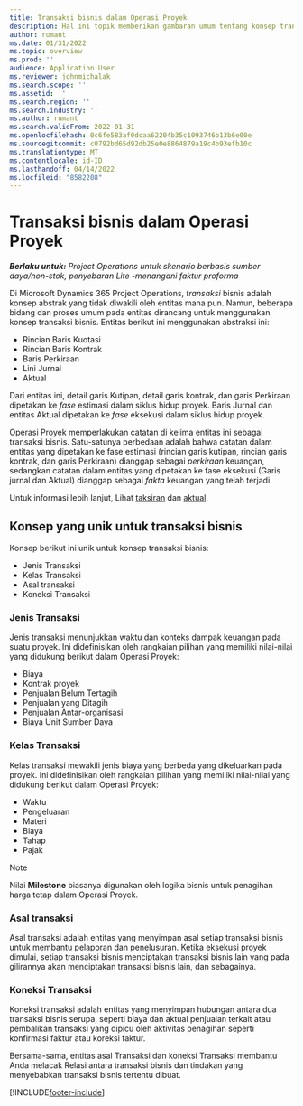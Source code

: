 ```yaml
---
title: Transaksi bisnis dalam Operasi Proyek
description: Hal ini topik memberikan gambaran umum tentang konsep transaksi bisnis di Microsoft Dynamics 365 Project Operations.
author: rumant
ms.date: 01/31/2022
ms.topic: overview
ms.prod: ''
audience: Application User
ms.reviewer: johnmichalak
ms.search.scope: ''
ms.assetid: ''
ms.search.region: ''
ms.search.industry: ''
ms.author: rumant
ms.search.validFrom: 2022-01-31
ms.openlocfilehash: 0c6fe583af0dcaa62204b35c1093746b13b6e00e
ms.sourcegitcommit: c0792bd65d92db25e0e8864879a19c4b93efb10c
ms.translationtype: MT
ms.contentlocale: id-ID
ms.lasthandoff: 04/14/2022
ms.locfileid: "8582208"
---
```

# <a name="business-transactions-in-project-operations"></a>Transaksi bisnis dalam Operasi Proyek

_**Berlaku untuk:** Project Operations untuk skenario berbasis sumber daya/non-stok, penyebaran Lite -menangani faktur proforma_

Di Microsoft Dynamics 365 Project Operations, *transaksi* bisnis adalah konsep abstrak yang tidak diwakili oleh entitas mana pun. Namun, beberapa bidang dan proses umum pada entitas dirancang untuk menggunakan konsep transaksi bisnis. Entitas berikut ini menggunakan abstraksi ini:

- Rincian Baris Kuotasi
- Rincian Baris Kontrak
- Baris Perkiraan
- Lini Jurnal
- Aktual

Dari entitas ini, detail garis Kutipan, detail garis kontrak, dan garis Perkiraan dipetakan ke *fase* estimasi dalam siklus hidup proyek. Baris Jurnal dan entitas Aktual dipetakan ke *fase* eksekusi dalam siklus hidup proyek.

Operasi Proyek memperlakukan catatan di kelima entitas ini sebagai transaksi bisnis. Satu-satunya perbedaan adalah bahwa catatan dalam entitas yang dipetakan ke fase estimasi (rincian garis kutipan, rincian garis kontrak, dan garis Perkiraan) dianggap sebagai *perkiraan* keuangan, sedangkan catatan dalam entitas yang dipetakan ke fase eksekusi (Garis jurnal dan Aktual) dianggap sebagai *fakta* keuangan yang telah terjadi.

Untuk informasi lebih lanjut, Lihat [taksiran](../project-management/estimating-projects-overview.md) dan [aktual](actuals-overview.md).

## <a name="concepts-that-are-unique-to-business-transactions"></a>Konsep yang unik untuk transaksi bisnis

Konsep berikut ini unik untuk konsep transaksi bisnis:

- Jenis Transaksi
- Kelas Transaksi
- Asal transaksi
- Koneksi Transaksi

### <a name="transaction-type"></a>Jenis Transaksi

Jenis transaksi menunjukkan waktu dan konteks dampak keuangan pada suatu proyek. Ini didefinisikan oleh rangkaian pilihan yang memiliki nilai-nilai yang didukung berikut dalam Operasi Proyek:

- Biaya
- Kontrak proyek
- Penjualan Belum Tertagih
- Penjualan yang Ditagih
- Penjualan Antar-organisasi
- Biaya Unit Sumber Daya

### <a name="transaction-class"></a>Kelas Transaksi

Kelas transaksi mewakili jenis biaya yang berbeda yang dikeluarkan pada proyek. Ini didefinisikan oleh rangkaian pilihan yang memiliki nilai-nilai yang didukung berikut dalam Operasi Proyek:

- Waktu
- Pengeluaran
- Materi
- Biaya
- Tahap
- Pajak

> [!NOTE]
> Nilai **Milestone** biasanya digunakan oleh logika bisnis untuk penagihan harga tetap dalam Operasi Proyek.

### <a name="transaction-origin"></a>Asal transaksi

Asal transaksi adalah entitas yang menyimpan asal setiap transaksi bisnis untuk membantu pelaporan dan penelusuran. Ketika eksekusi proyek dimulai, setiap transaksi bisnis menciptakan transaksi bisnis lain yang pada gilirannya akan menciptakan transaksi bisnis lain, dan sebagainya.

### <a name="transaction-connection"></a>Koneksi Transaksi

Koneksi transaksi adalah entitas yang menyimpan hubungan antara dua transaksi bisnis serupa, seperti biaya dan aktual penjualan terkait atau pembalikan transaksi yang dipicu oleh aktivitas penagihan seperti konfirmasi faktur atau koreksi faktur.

Bersama-sama, entitas asal Transaksi dan koneksi Transaksi membantu Anda melacak Relasi antara transaksi bisnis dan tindakan yang menyebabkan transaksi bisnis tertentu dibuat.

[!INCLUDE[footer-include](../includes/footer-banner.md)]

